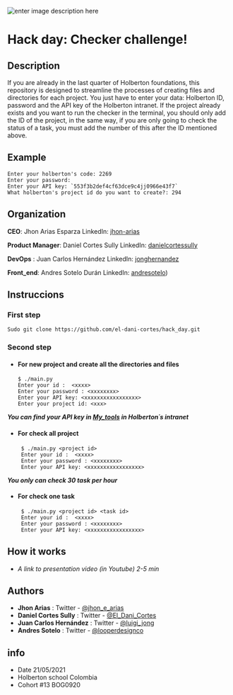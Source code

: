 ![enter image description here](https://i.imgur.com/Leq9Dh5.png)
# Hack day: Checker challenge!

## Description
If you are already in the last quarter of Holberton foundations, this repository is designed to streamline the processes of creating files and directories for each project.
You just have to enter your data: Holberton ID, password and the API key of the Holberton intranet.
If the project already exists and you want to run the checker in the terminal, you should only add the ID of the project, in the same way, if you are only going to check the status of a task, you must add the number of this after the ID mentioned above.

## Example

    Enter your holberton's code: 2269
    Enter your password:
    Enter your API key: `553f3b2def4cf63dce9c4jj0966e43f7`
    What holberton's project id do you want to create?: 294

## Organization

**CEO**: Jhon Arias Esparza
LinkedIn: [jhon-arias](https://www.linkedin.com/in/jhon-arias/)

**Product Manager**: Daniel Cortes Sully
LinkedIn: [danielcortessully](https://www.linkedin.com/in/danielcortessully/)

**DevOps** :  Juan Carlos Hernández
LinkedIn: [jonghernandez](https://www.linkedin.com/in/jonghernandez/)

**Front_end**:  Andres Sotelo Durán
LinkedIn: [andresotelo](https://www.linkedin.com/in/andresotelo/))

## Instruccions

### First step

    Sudo git clone https://github.com/el-dani-cortes/hack_day.git

### Second step

- #### For new project and create all the directories and files
    ````
    $ ./main.py 
    Enter your id :  <xxxx> 
    Enter your password : <xxxxxxxx>
    Enter your API key: <xxxxxxxxxxxxxxxxx>
    Enter your project id: <xxx>
    ````

***You can find your API key in [My_tools](https://intranet.hbtn.io/dashboards/my_tools) in Holberton´s intranet***

- #### For check all project
       $ ./main.py <project id>
       Enter your id :  <xxxx>
       Enter your password : <xxxxxxxx>
       Enter your API key: <xxxxxxxxxxxxxxxxx>
       
***You only can check 30 task per hour***
  
- #### For check one task
       $ ./main.py <project id> <task id>
       Enter your id :  <xxxx>
       Enter your password : <xxxxxxxx>
       Enter your API key: <xxxxxxxxxxxxxxxxx>



## How it works

-   *A link to presentation video (in Youtube) 2-5 min*

## Authors
 
 - **Jhon Arias** : Twitter - [@jhon_e_arias](https://twitter.com/jhon_e_arias)
 - **Daniel Cortes Sully** : Twitter - [@El_Dani_Cortes](https://twitter.com/El_Dani_Cortes)
 - **Juan Carlos Hernández** : Twitter - [@luigi_jong](https://twitter.com/luigi_jong)
 - **Andres Sotelo** : Twitter - [@looperdesignco](https://twitter.com/looperdesignco)
 
##  info

 - Date 21/05/2021
 - Holberton school Colombia 
 - Cohort #13 BOG0920
